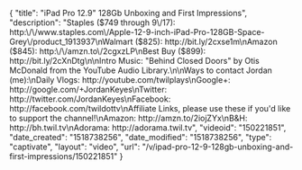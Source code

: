 {
    "title": "iPad Pro 12.9\" 128Gb Unboxing and First Impressions",
    "description": "Staples ($749 through 9\/17): http:\/\/www.staples.com\/Apple-12-9-inch-iPad-Pro-128GB-Space-Grey\/product_1913937\nWalmart ($825): http:\/\/bit.ly\/2cxse1m\nAmazon ($845): http:\/\/amzn.to\/2cgxzLP\nBest Buy ($899): http:\/\/bit.ly\/2cXnDtg\n\nIntro Music: \"Behind Closed Doors\" by Otis McDonald from the YouTube Audio Library.\n\nWays to contact Jordan (me):\nDaily Vlogs: http:\/\/youtube.com\/twilplays\nGoogle+: http:\/\/google.com\/+JordanKeyes\nTwitter: http:\/\/twitter.com\/JordanKeyes\nFacebook: http:\/\/facebook.com\/twildottv\nAffiliate Links, please use these if you'd like to support the channel!\nAmazon: http:\/\/amzn.to\/2iojZYx\nB&H: http:\/\/bh.twil.tv\nAdorama: http:\/\/adorama.twil.tv",
    "videoid": "150221851",
    "date_created": "1518738256",
    "date_modified": "1518738256",
    "type": "captivate",
    "layout": "video",
    "url": "\/v\/ipad-pro-12-9-128gb-unboxing-and-first-impressions\/150221851"
}